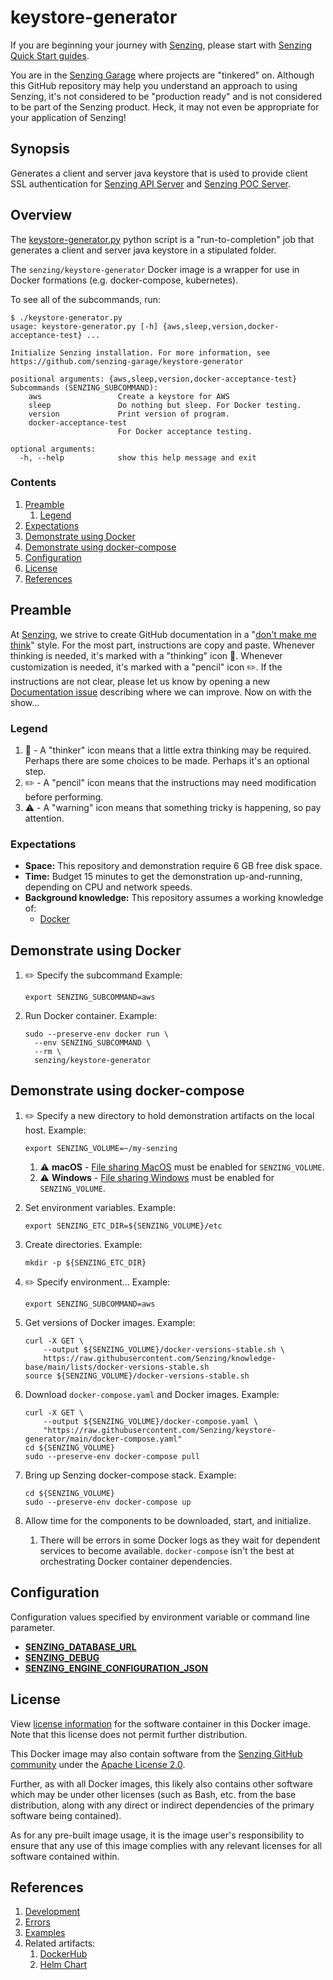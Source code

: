 # keystore-generator

If you are beginning your journey with [Senzing],
please start with [Senzing Quick Start guides].

You are in the [Senzing Garage] where projects are "tinkered" on.
Although this GitHub repository may help you understand an approach to using Senzing,
it's not considered to be "production ready" and is not considered to be part of the Senzing product.
Heck, it may not even be appropriate for your application of Senzing!

## Synopsis

Generates a client and server java keystore that is used to provide client SSL authentication for [Senzing API Server] and [Senzing POC Server].

## Overview

The [keystore-generator.py] python script is a "run-to-completion" job that generates a client and server java keystore in a stipulated folder.

The `senzing/keystore-generator` Docker image is a wrapper for use in Docker formations (e.g. docker-compose, kubernetes).

To see all of the subcommands, run:

```console
$ ./keystore-generator.py
usage: keystore-generator.py [-h] {aws,sleep,version,docker-acceptance-test} ...

Initialize Senzing installation. For more information, see https://github.com/senzing-garage/keystore-generator

positional arguments: {aws,sleep,version,docker-acceptance-test}
Subcommands (SENZING_SUBCOMMAND):
    aws                 Create a keystore for AWS
    sleep               Do nothing but sleep. For Docker testing.
    version             Print version of program.
    docker-acceptance-test
                        For Docker acceptance testing.

optional arguments:
  -h, --help            show this help message and exit
```

### Contents

1. [Preamble]
   1. [Legend]
1. [Expectations]
1. [Demonstrate using Docker]
1. [Demonstrate using docker-compose]
1. [Configuration]
1. [License]
1. [References]

## Preamble

At [Senzing], we strive to create GitHub documentation in a
"[don't make me think]" style. For the most part, instructions are copy and paste.
Whenever thinking is needed, it's marked with a "thinking" icon :thinking:.
Whenever customization is needed, it's marked with a "pencil" icon :pencil2:.
If the instructions are not clear, please let us know by opening a new
[Documentation issue] describing where we can improve. Now on with the show...

### Legend

1. :thinking: - A "thinker" icon means that a little extra thinking may be required.
   Perhaps there are some choices to be made.
   Perhaps it's an optional step.
1. :pencil2: - A "pencil" icon means that the instructions may need modification before performing.
1. :warning: - A "warning" icon means that something tricky is happening, so pay attention.

### Expectations

- **Space:** This repository and demonstration require 6 GB free disk space.
- **Time:** Budget 15 minutes to get the demonstration up-and-running, depending on CPU and network speeds.
- **Background knowledge:** This repository assumes a working knowledge of:
  - [Docker]

## Demonstrate using Docker

1. :pencil2: Specify the subcommand
   Example:

   ```console
   export SENZING_SUBCOMMAND=aws
   ```

1. Run Docker container.
   Example:

   ```console
   sudo --preserve-env docker run \
     --env SENZING_SUBCOMMAND \
     --rm \
     senzing/keystore-generator
   ```

## Demonstrate using docker-compose

1. :pencil2: Specify a new directory to hold demonstration artifacts on the local host.
   Example:

   ```console
   export SENZING_VOLUME=~/my-senzing
   ```

   1. :warning: **macOS** - [File sharing MacOS] must be enabled for `SENZING_VOLUME`.
   1. :warning: **Windows** - [File sharing Windows] must be enabled for `SENZING_VOLUME`.

1. Set environment variables.
   Example:

   ```console
   export SENZING_ETC_DIR=${SENZING_VOLUME}/etc
   ```

1. Create directories.
   Example:

   ```console
   mkdir -p ${SENZING_ETC_DIR}
   ```

1. :pencil2: Specify environment...
   Example:

   ```console
   export SENZING_SUBCOMMAND=aws
   ```

1. Get versions of Docker images.
   Example:

   ```console
   curl -X GET \
       --output ${SENZING_VOLUME}/docker-versions-stable.sh \
       https://raw.githubusercontent.com/Senzing/knowledge-base/main/lists/docker-versions-stable.sh
   source ${SENZING_VOLUME}/docker-versions-stable.sh
   ```

1. Download `docker-compose.yaml` and Docker images.
   Example:

   ```console
   curl -X GET \
       --output ${SENZING_VOLUME}/docker-compose.yaml \
       "https://raw.githubusercontent.com/Senzing/keystore-generator/main/docker-compose.yaml"
   cd ${SENZING_VOLUME}
   sudo --preserve-env docker-compose pull
   ```

1. Bring up Senzing docker-compose stack.
   Example:

   ```console
   cd ${SENZING_VOLUME}
   sudo --preserve-env docker-compose up
   ```

1. Allow time for the components to be downloaded, start, and initialize.
   1. There will be errors in some Docker logs as they wait for dependent services to become available.
      `docker-compose` isn't the best at orchestrating Docker container dependencies.

## Configuration

Configuration values specified by environment variable or command line parameter.

- **[SENZING_DATABASE_URL]**
- **[SENZING_DEBUG]**
- **[SENZING_ENGINE_CONFIGURATION_JSON]**

## License

View [license information] for the software container in this Docker image.
Note that this license does not permit further distribution.

This Docker image may also contain software from the
[Senzing GitHub community] under the [Apache License 2.0].

Further, as with all Docker images,
this likely also contains other software which may be under other licenses
(such as Bash, etc. from the base distribution,
along with any direct or indirect dependencies of the primary software being contained).

As for any pre-built image usage,
it is the image user's responsibility to ensure that any use of this image complies
with any relevant licenses for all software contained within.

## References

1. [Development]
1. [Errors]
1. [Examples]
1. Related artifacts:
   1. [DockerHub]
   1. [Helm Chart]

[Apache License 2.0]: https://www.apache.org/licenses/LICENSE-2.0
[Configuration]: #configuration
[Demonstrate using docker-compose]: #demonstrate-using-docker-compose
[Demonstrate using Docker]: #demonstrate-using-docker
[Development]: docs/development.md
[Docker]: https://github.com/senzing-garage/knowledge-base/blob/main/WHATIS/docker.md
[DockerHub]: https://hub.docker.com/r/senzing/keystore-generator
[Documentation issue]: https://github.com/senzing-garage/keystore-generator/issues/new?template=documentation_request.md
[don't make me think]: https://github.com/senzing-garage/knowledge-base/blob/main/WHATIS/dont-make-me-think.md
[Errors]: docs/errors.md
[Examples]: docs/examples.md
[Expectations]: #expectations
[File sharing MacOS]: https://github.com/senzing-garage/knowledge-base/blob/main/HOWTO/share-directories-with-docker.md#macos
[File sharing Windows]: https://github.com/senzing-garage/knowledge-base/blob/main/HOWTO/share-directories-with-docker.md#windows
[Helm Chart]: https://github.com/senzing-garage/charts/tree/main/charts/senzing-keystore-generator
[keystore-generator.py]: keystore-generator.py
[Legend]: #legend
[license information]: https://senzing.com/end-user-license-agreement/
[License]: #license
[Preamble]: #preamble
[References]: #references
[Senzing API Server]: https://github.com/senzing-garage/senzing-api-server
[Senzing Garage]: https://github.com/senzing-garage
[Senzing GitHub community]: https://github.com/senzing-garage/
[Senzing POC Server]: https://github.com/senzing-garage/senzing-poc-server
[Senzing Quick Start guides]: https://docs.senzing.com/quickstart/
[SENZING_DATABASE_URL]: https://github.com/senzing-garage/knowledge-base/blob/main/lists/environment-variables.md#senzing_database_url
[SENZING_DEBUG]: https://github.com/senzing-garage/knowledge-base/blob/main/lists/environment-variables.md#senzing_debug
[SENZING_ENGINE_CONFIGURATION_JSON]: https://github.com/senzing-garage/knowledge-base/blob/main/lists/environment-variables.md#senzing_engine-configuration_json
[Senzing]: https://senzing.com/
